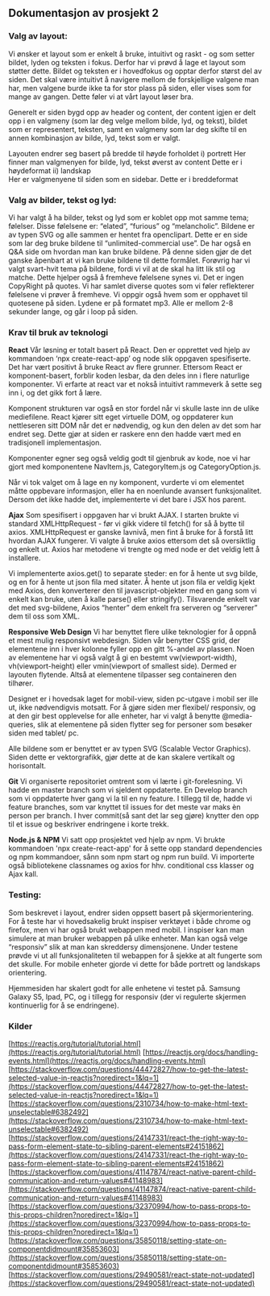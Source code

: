 Dokumentasjon av prosjekt 2
---------------------------
### Valg av layout:
Vi ønsker et layout som er enkelt å bruke, intuitivt og raskt - og som setter bildet, lyden
og teksten i fokus. Derfor har vi prøvd å lage et layout som støtter dette. Bildet og teksten er i hovedfokus og opptar derfor størst del av siden.
Det skal være intuitivt å navigere mellom de forskjellige valgene man har, men valgene burde ikke ta for stor plass på siden, eller vises som for mange av gangen. Dette føler vi at vårt layout løser bra.

Generelt er siden bygd opp av header og content, der content igjen er delt opp i en valgmeny (som lar deg velge mellom bilde, lyd, og tekst), bildet som er representert, teksten, samt en valgmeny som lar deg skifte til en annen kombinasjon av bilde, lyd, tekst som er valgt.

Layouten endrer seg basert på bredde til høyde forholdet
    i) portrett
    Her finner man valgmenyen for bilde, lyd, tekst øverst av content
    Dette er i høydeformat
ii) landskap        
        Her er valgmenyene til siden som en sidebar.
        Dette er i breddeformat

### Valg av bilder, tekst og lyd:
Vi har valgt å ha bilder, tekst og lyd som er koblet opp mot samme tema; følelser. Disse følelsene er: “elated”, “furious” og “melancholic”.
Bildene er av typen SVG og alle sammen er hentet fra openclipart.
Dette er en side som lar deg bruke bildene til “unlimited-commercial use”. De har også en Q&A side om hvordan man kan bruke bildene.
På denne siden gjør de det ganske åpenbart at vi kan bruke bildene til dette formålet.
Forøvrig har vi valgt svart-hvit tema på bildene, fordi vi vil at de skal ha litt lik stil og matche.
Dette hjelper også å fremheve følelsene synes vi.
Det er ingen CopyRight på quotes. Vi har samlet diverse quotes som vi føler reflekterer følelsene vi prøver å fremheve. Vi oppgir også hvem som er opphavet til quotesene på siden.
Lydene er på formatet mp3. Alle er mellom 2-8 sekunder lange, og går i loop på siden.

### Krav til bruk av teknologi
__React__
Vår løsning er totalt basert på React. Den er opprettet ved hjelp av kommandoen ‘npx create-react-app’ og node slik oppgaven spesifiserte. Det har vært positivt å bruke React av flere grunner. Ettersom React er komponent-basert, forblir koden lesbar, da den deles inn i flere naturlige komponenter. Vi erfarte at react var et nokså intuitivt rammeverk å sette seg inn i, og det gikk fort å lære. 

Komponent strukturen var også en stor fordel når vi skulle laste inn de ulike mediefilene. React kjører sitt eget virtuelle DOM, og oppdaterer kun nettleseren sitt DOM når det er nødvendig, og kun den delen av det som har endret seg. Dette gjør at siden er raskere enn den hadde vært med en tradisjonell implementasjon.

Komponenter egner seg også veldig godt til gjenbruk av kode, noe vi har gjort med komponentene NavItem.js, CategoryItem.js og CategoryOption.js.

Når vi tok valget om å lage en ny komponent, vurderte vi om elementet måtte oppbevare informasjon, eller ha en noenlunde avansert funksjonalitet. Dersom det ikke hadde det, implementerte vi det bare i JSX hos parent.

__Ajax__
Som spesifisert i oppgaven har vi brukt AJAX. I starten brukte vi standard XMLHttpRequest - før vi gikk videre til fetch() for så å bytte til axios. XMLHttpRequest er ganske lavnivå, men fint å bruke for å forstå litt hvordan AJAX fungerer. Vi valgte å bruke axios ettersom det så oversiktlig og enkelt ut. Axios har metodene vi trengte og med node er det veldig lett å installere. 

Vi implementerte axios.get() to separate steder: en for å hente ut svg bilde, og en for å hente ut json fila med sitater. Å hente ut json fila er veldig kjekt med Axios, den konverterer den til javascript-objekter med en gang som vi enkelt kan bruke, uten å kalle parse() eller stringify().
Tilsvarende enkelt var det med svg-bildene, Axios “henter” dem enkelt fra serveren og “serverer” dem til oss som XML. 

__Responsive Web Design__
Vi har benyttet flere ulike teknologier for å oppnå et mest mulig responsivt webdesign. Siden vår benytter CSS grid, der elementene inn i hver kolonne fyller opp en gitt %-andel av plassen. Noen av elementene har vi også valgt å gi en bestemt vw(viewport-width), vh(viewport-height) eller vmin(viewport of smallest side). Dermed er layouten flytende. Altså at elementene tilpasser seg containeren den tilhører.

Designet er i hovedsak laget for mobil-view, siden pc-utgave i mobil ser ille ut, ikke nødvendigvis motsatt. For å gjøre siden mer flexibel/ responsiv, og at den gir best opplevelse for alle enheter, har vi valgt å benytte @media-queries, slik at elementene på siden flytter seg for personer som besøker siden med tablet/ pc. 

Alle bildene som er benyttet er av typen SVG (Scalable Vector Graphics). Siden dette er vektorgrafikk, gjør dette at de kan skalere vertikalt og horisontalt.

__Git__
Vi organiserte repositoriet omtrent som vi lærte i git-forelesning. Vi hadde en master branch som vi sjeldent oppdaterte. En Develop branch som vi oppdaterte hver gang vi la til en ny feature. I tillegg til de, hadde vi feature branches, som var knyttet til issues for det meste var maks èn person per branch. I hver commit(så sant det lar seg gjøre) knytter den opp til et issue og beskriver endringene i korte trekk.

__Node.js & NPM__
Vi satt opp prosjektet ved hjelp av npm. Vi brukte kommandoen 'npx create-react-app' for å sette opp standard dependencies og npm kommandoer, sånn som npm start og npm run build. Vi importerte også bibliotekene classnames og axios for hhv. conditional css klasser og Ajax kall.

### Testing:
Som beskrevet i layout, endrer siden oppsett basert på skjermorientering. For å teste har vi hovedsakelig brukt inspiser verktøyet i både chrome og firefox, men vi har også brukt webappen med mobil. I inspiser kan man simulere at man bruker webappen på ulike enheter. Man kan også velge “responsiv” slik at man kan skreddersy dimensjonene. Under testene prøvde vi ut all funksjonaliteten til webappen for å sjekke at alt fungerte som det skulle. For mobile enheter gjorde vi dette for både portrett og landskaps orientering.

Hjemmesiden har skalert godt for alle enhetene vi testet på. Samsung Galaxy S5, Ipad, PC, og i tillegg for responsiv (der vi regulerte skjermen kontinuerlig for å se endringene).

### Kilder
[https://reactjs.org/tutorial/tutorial.html](https://reactjs.org/tutorial/tutorial.html)
[https://reactjs.org/docs/handling-events.html](https://reactjs.org/docs/handling-events.html)
[https://stackoverflow.com/questions/44472827/how-to-get-the-latest-selected-value-in-reactjs?noredirect=1&lq=1](https://stackoverflow.com/questions/44472827/how-to-get-the-latest-selected-value-in-reactjs?noredirect=1&lq=1)
[https://stackoverflow.com/questions/2310734/how-to-make-html-text-unselectable#6382492](https://stackoverflow.com/questions/2310734/how-to-make-html-text-unselectable#6382492)
[https://stackoverflow.com/questions/24147331/react-the-right-way-to-pass-form-element-state-to-sibling-parent-elements#24151862](https://stackoverflow.com/questions/24147331/react-the-right-way-to-pass-form-element-state-to-sibling-parent-elements#24151862)
[https://stackoverflow.com/questions/41147874/react-native-parent-child-communication-and-return-values#41148983](https://stackoverflow.com/questions/41147874/react-native-parent-child-communication-and-return-values#41148983)
[https://stackoverflow.com/questions/32370994/how-to-pass-props-to-this-props-children?noredirect=1&lq=1](https://stackoverflow.com/questions/32370994/how-to-pass-props-to-this-props-children?noredirect=1&lq=1)
[https://stackoverflow.com/questions/35850118/setting-state-on-componentdidmount#35853603](https://stackoverflow.com/questions/35850118/setting-state-on-componentdidmount#35853603)
[https://stackoverflow.com/questions/29490581/react-state-not-updated](https://stackoverflow.com/questions/29490581/react-state-not-updated)


